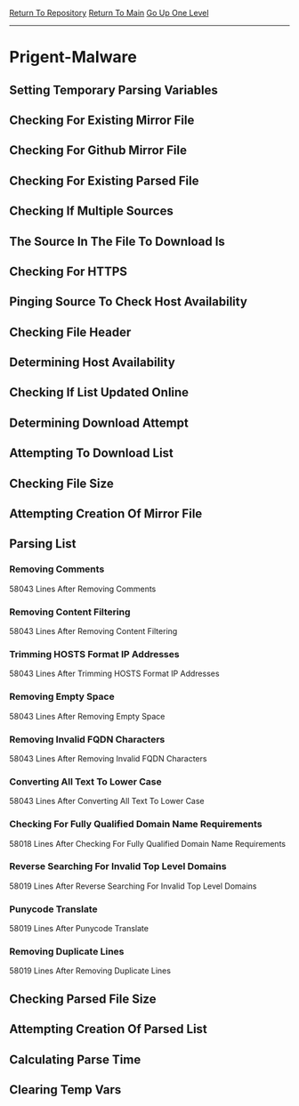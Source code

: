 [Return To Repository](https://github.com/deathbybandaid/piholeparser/)
[Return To Main](https://github.com/deathbybandaid/piholeparser/blob/master/RecentRunLogs/Mainlog.md)
[Go Up One Level](https://github.com/deathbybandaid/piholeparser/blob/master/RecentRunLogs/TopLevelScripts/30-Processing-External-Blacklists.md)
____________________________________
# Prigent-Malware
## Setting Temporary Parsing Variables
## Checking For Existing Mirror File
## Checking For Github Mirror File
## Checking For Existing Parsed File
## Checking If Multiple Sources
## The Source In The File To Download Is
## Checking For HTTPS
## Pinging Source To Check Host Availability
## Checking File Header
## Determining Host Availability
## Checking If List Updated Online
## Determining Download Attempt
## Attempting To Download List
## Checking File Size
## Attempting Creation Of Mirror File
## Parsing List
### Removing Comments
58043 Lines After Removing Comments
### Removing Content Filtering
58043 Lines After Removing Content Filtering
### Trimming HOSTS Format IP Addresses
58043 Lines After Trimming HOSTS Format IP Addresses
### Removing Empty Space
58043 Lines After Removing Empty Space
### Removing Invalid FQDN Characters
58043 Lines After Removing Invalid FQDN Characters
### Converting All Text To Lower Case
58043 Lines After Converting All Text To Lower Case
### Checking For Fully Qualified Domain Name Requirements
58018 Lines After Checking For Fully Qualified Domain Name Requirements
### Reverse Searching For Invalid Top Level Domains
58019 Lines After Reverse Searching For Invalid Top Level Domains
### Punycode Translate
58019 Lines After Punycode Translate
### Removing Duplicate Lines
58019 Lines After Removing Duplicate Lines
## Checking Parsed File Size
## Attempting Creation Of Parsed List
## Calculating Parse Time
## Clearing Temp Vars
